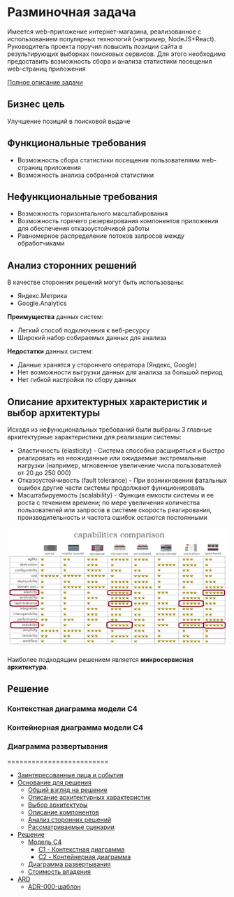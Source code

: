 # Разминочная задача

Имеется web-приложение интернет-магазина, реализованное с использованием популярных технологий (например, NodeJS+React).
Руководитель проекта поручил повысить позиции сайта в результирующих выборках поисковых сервисов. Для этого необходимо
предоставить возможность сбора и анализа статистики посещения web-страниц приложения

[Полное описание задачи](./Problem.md)

## Бизнес цель

Улучшение позиций в поисковой выдаче

## Функциональные требования
- Возможность сбора статистики посещения пользователями web-страниц приложения
- Возможность анализа собранной статистики

## Нефункциональные требования
- Возможность горизонтального масштабирования
- Возможность горячего резервирования компонентов приложения для обеспечения отказоустойчивой работы
- Равномерное распределение потоков запросов между обработчиками

## Анализ сторонних решений
В качестве сторонних решений могут быть использованы:
- Яндекс.Метрика
- Google.Analytics

**Преимущества** данных систем:
- Легкий способ подключения к веб-ресурсу
- Широкий набор собираемых данных для анализа

**Недостатки** данных систем:
- Данные хранятся у стороннего оператора (Яндекс, Google)
- Нет возможности выгрузки данных для анализа за большой период
- Нет гибкой настройки по сбору данных

## Описание архитектурных характеристик и выбор архитектуры
Исходя из нефункциональных требований были выбраны 3 главные архитектурные характеристики для реализации системы:

- Эластичность (elasticity) - Система способна расширяться и быстро реагировать на неожиданные или ожидаемые
  экстремальные нагрузки (например, мгновенное увеличение числа пользователей от 20 до 250 000)
- Отказоустойчивость (fault tolerance) - При возникновении фатальных ошибок другие части системы продолжают
  функционировать
- Масштабируемость (scalability) - Функция емкости системы и ее роста с течением времени; по мере увеличения количества
  пользователей или запросов в системе скорость реагирования, производительность и частота ошибок остаются постоянными

![alt text](./images/arch_select.png)

Наиболее подходящим решением является **микросервисная архитектура**.

## Решение

### Контекстная диаграмма модели C4

### Контейнерная диаграмма модели C4
### Диаграмма развертывания

=========================

- [Заинтересованные лица и события](./1.Problem/4.ActorsAndActions.md)
- [Основание для решения](./2.SolutionBackground/README.md)
    - [Общий взгляд на решение](./2.SolutionBackground/1.Vision.md)
    - [Описание архитектурных характеристик](./2.SolutionBackground/3.ArchitectureCharacters.md)
    - [Выбор архитектуры](./2.SolutionBackground/4.ArchitectureSelection.md)
    - [Описание компонентов](./2.SolutionBackground/2.Components.md)
    - [Анализ сторонних решений](./2.SolutionBackground/5.ThirdPartySolutions.md)
    - [Рассматриваемые сценарии](./2.SolutionBackground/6.Scenarios.md)
- [Решение](./3.Solution/README.md)
    - [Модель C4](./3.Solution/1.C4/README.md)
        - [C1 - Контекстная диаграмма](./4.Solution/1.C4/0.SystemContextDiagram.md)
        - [C2 - Контейнерная диаграмма](./4.Solution/1.C4/1.ContainerDiagram.md)
    - [Диаграмма развертывания](./3.Solution/2.DeploymentDiagram.md)
    - [Стоимость владения](./3.Solution/3.Cost.md)
- [ARD](./4.ARD/README.md)
    - [ADR-000-шаблон](./4.ADR/ADR-000-template.md)